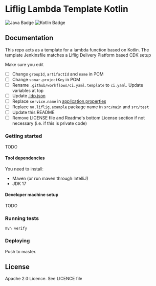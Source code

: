 # Liflig Lambda Template Kotlin

![Java Badge](https://img.shields.io/badge/java-17-blue?logo=java)
![Kotlin Badge](https://img.shields.io/badge/kotlin--blue?logo=kotlin)

## Documentation
This repo acts as a template for a lambda function based on Kotlin. The template Jenkinsfile matches a
Liflig Delivery Platform based CDK setup

Make sure you edit
- [ ] Change `groupId`, `artifactId` and `name` in POM
- [ ] Change `sonar.projectKey` in POM
- [ ] Rename `.github/workflows/ci.yaml.template` to `ci.yaml`. Update variables at top
- [ ] Update [.ldp.json](.ldp.json)
- [ ] Replace `service.name` in [application.properties](src/main/resources-filtered/application.properties)
- [ ] Replace `no.liflig.example` package name in `src/main` and `src/test`
- [ ] Update this README
- [ ] Remove LICENSE file and Readme's bottom License section if not necessary (i.e. if this is private code)

### Getting started
TODO

#### Tool dependencies

You need to install:
- Maven (or run maven through IntelliJ)
- JDK 17

#### Developer machine setup
TODO

### Running tests

```shell
mvn verify
```

### Deploying
Push to master.

## License
Apache 2.0 Licence. See LICENCE file
